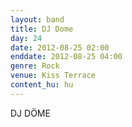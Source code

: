 ```yaml
---
layout: band
title: DJ Dome
day: 24
date: 2012-08-25 02:00
enddate: 2012-08-25 04:00
genre: Rock
venue: Kiss Terrace
content_hu: hu
---
```


DJ DÖME

